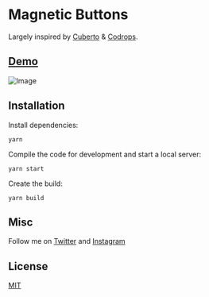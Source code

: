 # Magnetic Buttons

Largely inspired by [Cuberto](https://cuberto.com/services/) & [Codrops](https://tympanus.net/Development/MagneticButtons/index4.html).

## [Demo](https://tgowd.csb.app)

![Image](https://res.cloudinary.com/vinzcelavi/image/upload/v1614646463/github/magnetic-button-min_sz3imt.png)

## Installation

Install dependencies:

```
yarn
```

Compile the code for development and start a local server:

```
yarn start
```

Create the build:

```
yarn build
```


## Misc

Follow me on [Twitter](http://www.twitter.com/vinzcelavi/) and [Instagram](https://www.instagram.com/vinzcelavi/)

## License
[MIT](LICENSE)
